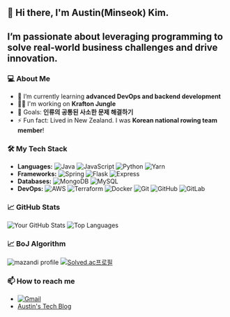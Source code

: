 ## 👋 Hi there, I'm Austin(Minseok) Kim. 
## I’m passionate about leveraging programming to solve real-world business challenges and drive innovation.



### 💻 About Me
- 🌱 I’m currently learning **advanced DevOps and backend development**
- 👨‍💻 I'm working on **Krafton Jungle**
- 🎯 Goals: **인류의 공통된 사소한 문제 해결하기**
- ⚡ Fun fact: Lived in New Zealand. I was **Korean national rowing team member**!




### 🛠️ My Tech Stack
- **Languages:** ![Java](https://img.shields.io/badge/-Java-007396?style=flat-square&logo=java&logoColor=white) ![JavaScript](https://img.shields.io/badge/-JavaScript-F7DF1E?style=flat-square&logo=javascript&logoColor=black) ![Python](https://img.shields.io/badge/-Python-3776AB?style=flat-square&logo=python&logoColor=white) ![Yarn](https://img.shields.io/badge/-Yarn-2C8EBB?style=flat-square&logo=yarn&logoColor=white)
- **Frameworks:** ![Spring](https://img.shields.io/badge/-Spring-6DB33F?style=flat-square&logo=spring&logoColor=white) ![Flask](https://img.shields.io/badge/-Flask-000000?style=flat-square&logo=flask&logoColor=white) ![Express](https://img.shields.io/badge/-Express-000000?style=flat-square&logo=express&logoColor=white)
- **Databases:** ![MongoDB](https://img.shields.io/badge/-MongoDB-47A248?style=flat-square&logo=mongodb&logoColor=white) ![MySQL](https://img.shields.io/badge/-MySQL-4479A1?style=flat-square&logo=mysql&logoColor=white)
- **DevOps:** ![AWS](https://img.shields.io/badge/-AWS-232F3E?style=flat-square&logo=amazon-aws&logoColor=white) ![Terraform](https://img.shields.io/badge/-Terraform-623CE4?style=flat-square&logo=terraform&logoColor=white) ![Docker](https://img.shields.io/badge/-Docker-2496ED?style=flat-square&logo=docker&logoColor=white) ![Git](https://img.shields.io/badge/-Git-F05032?style=flat-square&logo=git&logoColor=white) ![GitHub](https://img.shields.io/badge/-GitHub-181717?style=flat-square&logo=github&logoColor=white) ![GitLab](https://img.shields.io/badge/-GitLab-FC6D26?style=flat-square&logo=gitlab&logoColor=white)

### 📈 GitHub Stats
![Your GitHub Stats](https://github-readme-stats.vercel.app/api?username=austin-personal&show_icons=true&theme=radical)
![Top Languages](https://github-readme-stats.vercel.app/api/top-langs/?username=austin-personal&layout=compact&theme=radical)


### 📈 BoJ Algorithm
![mazandi profile](http://mazandi.herokuapp.com/api?handle=tjralsrla&theme=warm) [![Solved.ac프로필](http://mazassumnida.wtf/api/v2/generate_badge?boj=tjralsrla)](https://solved.ac/tjralsrla)

### 📫 How to reach me
- [![Gmail](https://img.shields.io/badge/-Gmail-EA4335?style=flat-square&logo=gmail&logoColor=white)](mailto:Kmaestro043@gmail.com)
- [Austin's Tech Blog](https://techrecipe.notion.site/Austin-s-Tech-Blog-baffddb479a44593912af38d34478039)





